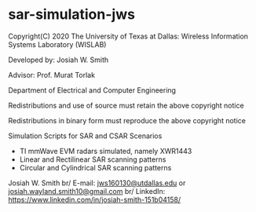 # sar-simulation-jws
Copyright(C) 2020 The University of Texas at Dallas: Wireless Information Systems Laboratory (WISLAB)

Developed by: Josiah W. Smith

Advisor: Prof. Murat Torlak

Department of Electrical and Computer Engineering

Redistributions and use of source must retain the above copyright notice

Redistributions in binary form must reproduce the above copyright notice

Simulation Scripts for SAR and CSAR Scenarios
- TI mmWave EVM radars simulated, namely XWR1443
- Linear and Rectilinear SAR scanning patterns
- Circular and Cylindrical SAR scanning patterns

Josiah W. Smith br/
E-mail:     jws160130@utdallas.edu or josiah.wayland.smith10@gmail.com br/
LinkedIn:   https://www.linkedin.com/in/josiah-smith-151b04158/